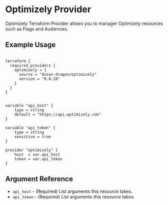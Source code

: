 # Optimizely Provider

Optimizely Terraform Provider allows you to manager Optimizely resources such as Flags and Audiences. 

## Example Usage

```hcl 

terraform {
  required_providers {
    optimizely = {
      source = "dusan-dragon/optimizely"
      version = "0.0.28"
    }
  }
}


variable "api_host" {
	type = string
	default = "https://api.optimizely.com"
}

variable "api_token" {
	type = string
	sensitive = true
}

provider "optimizely" {
	host  = var.api_host
	token = var.api_token
}

```

## Argument Reference

* `api_host` - (Required) List arguments this resource takes.
* `api_token` - (Required) List arguments this resource takes.